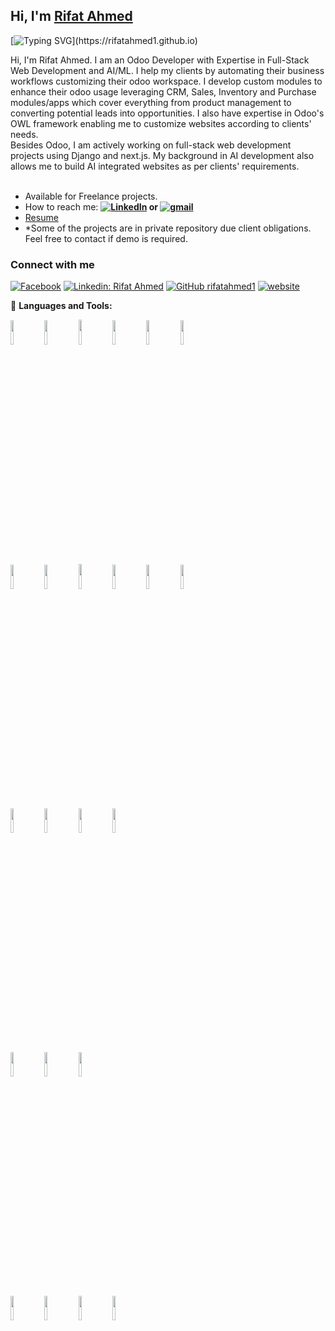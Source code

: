 ## Hi, I'm [Rifat Ahmed](https://rifatahmed1.github.io)
[![Typing SVG](https://readme-typing-svg.herokuapp.com?font=ubuntu&vCenter=true&lines=Hello%2C+World!;My+Name+Is+Rifat+Ahmed.;Full-Stack+Web+Developer.;Self-taught+AI/ML+Enthusiast.;Research+Enthusiast.;Always+learning+new+things.;Welcome+to+My+Profile!)](https://rifatahmed1.github.io)

Hi, I'm Rifat Ahmed. I am an Odoo Developer with Expertise in Full-Stack Web Development and AI/ML. I help my clients by automating their business workflows customizing their odoo workspace. I develop custom modules to enhance their odoo usage leveraging CRM, Sales, Inventory and Purchase modules/apps which cover everything from product management to converting potential leads into opportunities. I also have expertise in Odoo's OWL framework enabling me to customize websites according to clients' needs.
<br/>
Besides Odoo, I am actively working on full-stack web development projects using Django and next.js. My background in AI development also allows me to build AI integrated websites as per clients' requirements. 
<br/>
<br/>

- Available for Freelance projects.
- How to reach me: <b> [![LinkedIn](https://img.shields.io/badge/-LinkedIn:%20rifat4318-blue?style=flat&logo=LinkedIn&logoColor=white)](https://www.linkedin.com/in/rifat4318/) or [![gmail](https://img.shields.io/badge/-rifat4318@gmail.com-D14836?style=flat&logo=Gmail&logoColor=white)](mailto:rifat4318@gmail.com) </b>
- [Resume](https://drive.google.com/file/d/1bzMbCIqDxTXvKsZgyyoSWdmgsf0ALFs5/view?usp=drive_link)
- *Some of the projects are in private repository due client obligations. Feel free to contact if demo is required.
### Connect with me
[![Facebook](https://img.shields.io/badge/-Rifat%20Ahmed-blue?style=flat&logo=facebook&logoColor=white)](https://www.facebook.com/Vergil.01)
[![Linkedin: Rifat Ahmed](https://img.shields.io/badge/-LinkedIn:%20rifat4318-blue?style=flat-square&logo=linkedin&logoColor=white&link=https://www.linkedin.com/in/rifat4318/)](https://www.linkedin.com/in/rifat4318/)
[![GitHub rifatahmed1](https://img.shields.io/github/followers/rifatahmed1?label=follow&style=social)](https://github.com/RifatAhmed1)
[![website](https://img.shields.io/badge/PortfolioWebsite-rifatahmed1.github.io-2648ff?style=flat-square&logo=google-chrome)](https://rifatahmed1.github.io/)

🔨 **Languages and Tools:**  
<p>
  <!-- Your languages and tools. Be careful with the alignment. 
  You can use this sites to get logos: https://www.vectorlogo.zone or https://simpleicons.org/ -->
  <code><img width="10%" src="https://www.vectorlogo.zone/logos/w3_html5/w3_html5-ar21.svg"></code>
  <code><img width="10%" src="https://www.vectorlogo.zone/logos/w3_css/w3_css-ar21~old.svg"></code>
  <code><img width="10%" height="40px" src="https://github.com/gilbarbara/logos/blob/main/logos/material-ui.svg"></code>
  <code><img width="10%" src="https://www.vectorlogo.zone/logos/tailwindcss/tailwindcss-ar21.svg"></code>
  <code><img width="10%" src="https://www.vectorlogo.zone/logos/reactjs/reactjs-ar21.svg"></code>
  <code><img width="10%" src="https://www.vectorlogo.zone/logos/nextjs/nextjs-ar21.svg"></code>
  <br/>
  <code><img width="10%" src="https://www.vectorlogo.zone/logos/javascript/javascript-ar21.svg"></code>
  <code><img width="10%" src="https://www.vectorlogo.zone/logos/python/python-ar21.svg"></code>
  <code><img width="10%" height="40px" src="https://github.com/homarr-labs/dashboard-icons/blob/main/svg/odoo.svg"></code>
  <code><img width="10%" src="https://www.vectorlogo.zone/logos/nodejs/nodejs-ar21.svg"></code>
  <code><img width="10%" src="https://www.vectorlogo.zone/logos/djangoproject/djangoproject-ar21.svg"></code>
  <code><img width="10%" src="https://github.com/gilbarbara/logos/blob/main/logos/fastapi.svg"></code>
  <br/>
  <code><img width="10%" src="https://www.vectorlogo.zone/logos/mongodb/mongodb-ar21.svg"></code>
  <code><img width="10%" src="https://www.vectorlogo.zone/logos/sqlite/sqlite-ar21.svg"></code>
  <code><img width="10%" src="https://www.vectorlogo.zone/logos/mysql/mysql-ar21.svg"></code>
  <code><img width="10%" src="https://www.vectorlogo.zone/logos/postgresql/postgresql-ar21.svg"></code>
  <br/>
  <code><img width="10%" src="https://www.vectorlogo.zone/logos/jupyter/jupyter-ar21.svg"></code>
  <code><img width="10%" src="https://www.vectorlogo.zone/logos/pytorch/pytorch-ar21.svg"></code>
  <code><img width="10%" src="https://www.vectorlogo.zone/logos/tensorflow/tensorflow-ar21.svg"></code>
  <br/>
  <code><img width="10%" src="https://www.vectorlogo.zone/logos/docker/docker-ar21.svg"></code>
  <code><img width="10%" src="https://www.vectorlogo.zone/logos/git-scm/git-scm-ar21.svg"></code>
  <code><img width="10%" src="https://www.vectorlogo.zone/logos/github/github-ar21.svg"></code>
  <code><img width="10%" src="https://www.vectorlogo.zone/logos/amazon_aws/amazon_aws-ar21.svg"></code>
</p>
